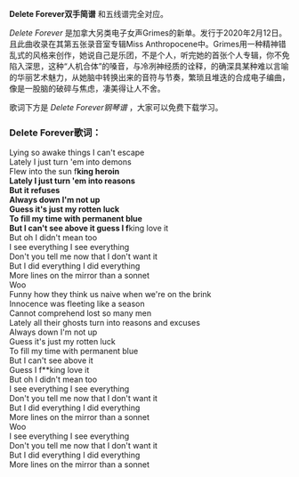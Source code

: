 

**Delete Forever双手简谱** 和五线谱完全对应。

_Delete Forever_ 是加拿大另类电子女声Grimes的新单。发行于2020年2月12日。且此曲收录在其第五张录音室专辑Miss
Anthropocene中。Grimes用一种精神错乱式的风格来创作，她说自己是乐团，不是个人，听完她的首张个人专辑，你不免陷入深思，这种“人机合体”的嗓音，与冷冽神经质的诠释，的确深具某种难以言喻的华丽艺术魅力，从她脑中转换出来的音符与节奏，繁琐且堆迭的合成电子编曲，像是一股脑的破碎与焦虑，凄美得让人不舍。

歌词下方是 _Delete Forever钢琴谱_ ，大家可以免费下载学习。

### Delete Forever歌词：

Lying so awake things I can't escape  
Lately I just turn 'em into demons  
Flew into the sun f**king heroin  
Lately I just turn 'em into reasons  
But it refuses  
Always down I'm not up  
Guess it's just my rotten luck  
To fill my time with permanent blue  
But I can't see above it guess I f**king love it  
But oh I didn't mean too  
I see everything I see everything  
Don't you tell me now that I don't want it  
But I did everything I did everything  
More lines on the mirror than a sonnet  
Woo  
Funny how they think us naive when we're on the brink  
Innocence was fleeting like a season  
Cannot comprehend lost so many men  
Lately all their ghosts turn into reasons and excuses  
Always down I'm not up  
Guess it's just my rotten luck  
To fill my time with permanent blue  
But I can't see above it  
Guess I f**king love it  
But oh I didn't mean too  
I see everything I see everything  
Don't you tell me now that I don't want it  
But I did everything I did everything  
More lines on the mirror than a sonnet  
Woo  
I see everything I see everything  
Don't you tell me now that I don't want it  
But I did everything I did everything  
More lines on the mirror than a sonnet

